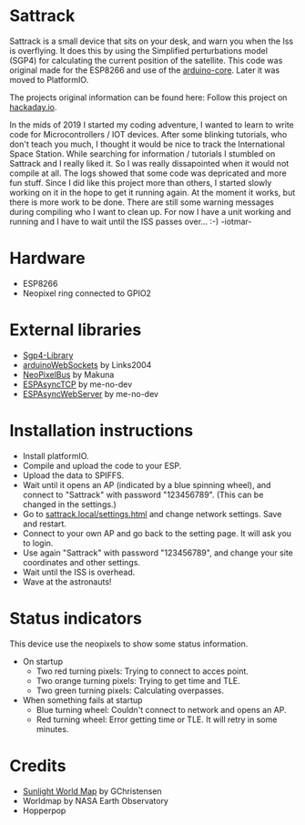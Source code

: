 # Sattrack
 Sattrack is a small device that sits on your desk, and warn you when the Iss is overflying. It does this by using the Simplified perturbations model (SGP4) for calculating the current position of the satellite. This code was original made for the ESP8266 and use of the [arduino-core](https://github.com/esp8266/Arduino). Later it was moved to PlatformIO. 
 
 The projects original information can be found here:
 Follow this project on [hackaday.io](https://hackaday.io/project/12607-sattrack-iss-indicator).

 In the mids of 2019 I started my coding adventure, I wanted to learn to write code for Microcontrollers / IOT devices. After some blinking tutorials, who don't teach you much, I thought it would be nice to track the International Space Station. While searching
 for information / tutorials I stumbled on Sattrack and I really liked it. 
 So I was really dissapointed when it would not compile at all. The logs showed that some code was depricated and more fun stuff.
 Since I did like this project more than others, I started slowly working on it in the hope to get it running again. At the moment
 it works, but there is more work to be done. There are still some warning messages during compiling who I want to clean up.
 For now I have a unit working and running and I have to wait until the ISS passes over... :-)
 -iotmar-

# Hardware
- ESP8266
- Neopixel ring connected to GPIO2


# External libraries
- [Sgp4-Library](https://github.com/Hopperpop/Sgp4-Library)
- [arduinoWebSockets](https://github.com/Links2004/arduinoWebSockets) by Links2004
- [NeoPixelBus](https://github.com/Makuna/NeoPixelBus) by Makuna
- [ESPAsyncTCP](https://github.com/me-no-dev/ESPAsyncTCP) by me-no-dev
- [ESPAsyncWebServer](https://github.com/me-no-dev/ESPAsyncWebServer) by me-no-dev

# Installation instructions
- Install platformIO.
- Compile and upload the code to your ESP.
- Upload the data to SPIFFS.
- Wait until it opens an AP (indicated by a blue spinning wheel), and connect to "Sattrack" with password "123456789". (This can be   changed in the settings.)
- Go to [sattrack.local/settings.html](http://sattrack.local/settings.html) and change network settings. Save and restart.
- Connect to your own AP and go back to the setting page. It will ask you to login.
- Use again "Sattrack" with password "123456789", and change your site coordinates and other settings.
- Wait until the ISS is overhead.
- Wave at the astronauts!

# Status indicators
This device use the neopixels to show some status information.
- On startup
  - Two red turning pixels: Trying to connect to acces point.
  - Two orange turning pixels: Trying to get time and TLE.
  - Two green turning pixels: Calculating overpasses.
- When something fails at startup
  - Blue turning wheel: Couldn't connect to network and opens an AP.
  - Red turning wheel: Error getting time or TLE. It will retry in some minutes.

# Credits
- [Sunlight World Map](https://github.com/GChristensen/sunligth-world-map-gadget) by GChristensen
- Worldmap by NASA Earth Observatory
- Hopperpop